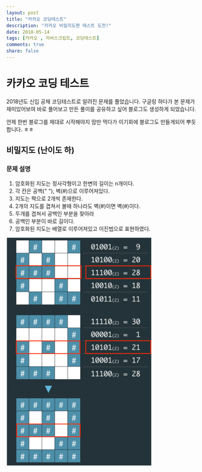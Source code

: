 ```yaml
---
layout: post
title: "카카오 코딩테스트"
description: "카카오 비밀지도편 테스트 도전!"
date: 2018-05-14
tags: [카카오 , 자바스크립트, 코딩테스트]
comments: true
share: false
---
```




# 카카오 코딩 테스트

2018년도 신입 공채 코딩테스트로 알려진 문제를 풀었습니다.
구글링 하다가 본 문제가 재미있어보여 바로 풀어보고 만든 풀이를 공유하고 싶어 블로그도 생성하게 되었습니다.

언제 한번 블로그를 제대로 시작해야지 맘만 먹다가 이기회에 블로그도 만들게되어 뿌듯합니다. ㅎㅎ

## 비밀지도 (난이도 하)

### 문제 설명

1. 암호화된 지도는 정사각형이고 한변의 길이는 n개이다.
2. 각 칸은 공백(" "), 벽(#)으로 이루어져있다.
3. 지도는 짝으로 2개씩 존재한다.
4. 2개의 지도를 겹쳐서 볼때 하나라도 벽(#)이면 벽(#)이다.
5. 두개를 겹쳐서 공백인 부분을 찾아라
6. 공백인 부분이 바로 길이다.
7. 암호화된 지도는 배열로 이루어져있고 이진법으로 표현하였다.

![Medium example image](/images/kakao.png "kakao 문제 그림")


